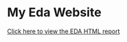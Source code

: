 # My Eda Website

[Click here to view the EDA HTML report](https://muditz193.github.io/myeda/car_price_profile_report.html)

